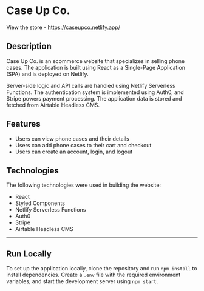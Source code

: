 # Case Up Co.

View the store - https://caseupco.netlify.app/

## Description
Case Up Co. is an ecommerce website that specializes in selling phone cases. The application is built using React as a Single-Page Application (SPA) and is deployed on Netlify. <br/>

Server-side logic and API calls are handled using Netlify Serverless Functions. The authentication system is implemented using Auth0, and Stripe powers payment processing. The application data is stored and fetched from Airtable Headless CMS. <br />

## Features
- Users can view phone cases and their details
- Users can add phone cases to their cart and checkout
- Users can create an account, login, and logout

## Technologies
The following technologies were used in building the website:

- React
- Styled Components
- Netlify Serverless Functions
- Auth0
- Stripe
- Airtable Headless CMS

<hr/>

## Run Locally
To set up the application locally, clone the repository and run `npm install` to install dependencies. Create a `.env` file with the required environment variables, and start the development server using `npm start`.



